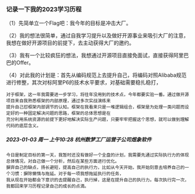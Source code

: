 ### 记录一下我的2023学习历程

（1）先简单立一个Flag吧：我今年的目标是冲击大厂。

（2）我的想法很简单，通过自我学习提升以及做好开源事业来吸引大厂的注意，我想在做好开源项目的前提下，去主动获得大厂的邀约。

（3）我有一个比较疯狂的想法，我想通过开源项目直接免面试，直接获得阿里巴巴的Offer。

（4）对此我的计划是：首先从编码规范上去提升自己，将编码对照Alibaba规范进行修整，其次对标阿里P6的技术水平要求，对基础需要稳扎稳打，

	对于框架，这一年我需要进一步学习，将往年没用到的技术点，今年都要实验一番。通过做开源项目来自我熟悉框架的内部原理，通过多次实战演练来
	提升自己怼框架内部调节的认知。框架在我看来只是一堆逻辑组合，框架是为处理一类问题而设定好的一种固定解决问题的思路，框架的总体思想是在
	充分利用系统资源的前提下更好地解决实际生产问题，只要牢牢把握这个思想，就可以做到理解代码的底层含义。

##### 2023-01-03 周一 上午10:28 杭州数梦工厂运营子公司煜象软件

	今日是制定目标的第一天，我暂时还没有做好一个全盘的计划，我需要先通过实际执行力的体现总体情况，对自己做一个分析，然后在某些方面进行优化。
	摒弃自己的缺点，扬长避短，提高自己的执行力，比如从今天开始，我开始刻意去培养自己的一个习惯：摒除懒惰与拖延。对于每一项我想拖延执行的任务，
	我从现在开始都会下意识的去提醒自己，执行掉，这是在提升自己的执行力。每次执行完一次，我都回来学习历程记录自己的成长的点滴。

	